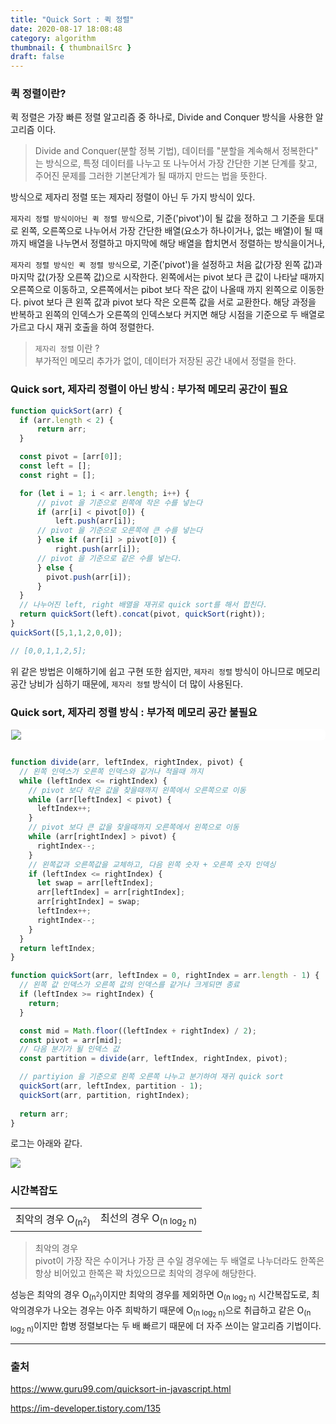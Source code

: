 ```yaml
---
title: "Quick Sort : 퀵 정렬"
date: 2020-08-17 18:08:48
category: algorithm
thumbnail: { thumbnailSrc }
draft: false
---
```



### 퀵 정렬이란?

퀵 정렬은 가장 빠른 정렬 알고리즘 중 하나로, Divide and Conquer 방식을 사용한 알고리즘 이다.

> Divide and Conquer(분할 정복 기법), 데이터를 "분할을 계속해서 정복한다" 는 방식으로, 특정 데이터를 나누고 또 나누어서 가장 간단한 기본 단계를 찾고, 주어진 문제를 그러한 기본단계가 될 때까지 만드는 법을 뜻한다.

방식으로 제자리 정렬 또는 제자리 정렬이 아닌 두 가지 방식이 있다.

`제자리 정렬 방식이아닌 퀵 정렬 방식`으로, 기준('pivot')이 될 값을 정하고 그 기준을 토대로 왼쪽, 오른쪽으로 나누어서 가장 간단한 배열(요소가 하나이거나, 없는 배열)이 될 때까지 배열을 나누면서 정렬하고 마지막에 해당 배열을 합치면서 정렬하는 방식을이거나,

`제자리 정렬 방식인 퀵 정렬 방식`으로, 기준('pivot')을 설정하고 처음 값(가장 왼쪽 값)과 마지막 값(가장 오른쪽 값)으로 시작한다.
왼쪽에서는 pivot 보다 큰 값이 나타날 때까지 오른쪽으로 이동하고, 오른쪽에서는 pibot 보다 작은 값이 나올때 까지 왼쪽으로 이동한다. pivot 보다 큰 왼쪽 값과 pivot 보다 작은 오른쪽 값을 서로 교환한다. 해당 과정을 반복하고 왼쪽의 인덱스가 오른쪽의 인덱스보다 커지면 해당 시점을 기준으로 두 배열로 가르고 다시 재귀 호출을 하여 정렬한다.

> `제자리 정렬` 이란 ?<br/>
부가적인 메모리 추가가 없이, 데이터가 저장된 공간 내에서 정렬을 한다.

### Quick sort, 제자리 정렬이 아닌 방식 : 부가적 메모리 공간이 필요

```javascript
function quickSort(arr) {
  if (arr.length < 2) {
      return arr;
  }

  const pivot = [arr[0]];
  const left = [];
  const right = [];

  for (let i = 1; i < arr.length; i++) {
      // pivot 을 기준으로 왼쪽에 작은 수를 넣는다
      if (arr[i] < pivot[0]) {
          left.push(arr[i]);
      // pivot 을 기준으로 오른쪽에 큰 수를 넣는다
      } else if (arr[i] > pivot[0]) {
          right.push(arr[i]);
      // pivot 을 기준으로 같은 수를 넣는다.
      } else {
        pivot.push(arr[i]);
      }
  }
  // 나누어진 left, right 배열을 재귀로 quick sort를 해서 합친다.
  return quickSort(left).concat(pivot, quickSort(right));
}
quickSort([5,1,1,2,0,0]);

// [0,0,1,1,2,5];
```

위 같은 방법은 이해하기에 쉽고 구현 또한 쉽지만, `제자리 정렬` 방식이 아니므로 메모리 공간 낭비가 심하기 때문에, `제자리 정렬` 방식이 더 많이 사용된다.

### Quick sort, 제자리 정렬 방식 : 부가적 메모리 공간 불필요

<div style="background:#fff; border: 1px solid #fff; border-radius: 5px;">
  <img src="./images/quick-sort-example.png">
</div>

```javascript

function divide(arr, leftIndex, rightIndex, pivot) {
  // 왼쪽 인덱스가 오른쪽 인덱스와 같거나 적을때 까지
  while (leftIndex <= rightIndex) {
    // pivot 보다 작은 값을 찾을때까지 왼쪽에서 오른쪽으로 이동
    while (arr[leftIndex] < pivot) {
      leftIndex++;
    }
    // pivot 보다 큰 값을 찾을때까지 오른쪽에서 왼쪽으로 이동
    while (arr[rightIndex] > pivot) {
      rightIndex--;
    }
    // 왼쪽값과 오른쪽값을 교체하고, 다음 왼쪽 숫자 + 오른쪽 숫자 인덱싱
    if (leftIndex <= rightIndex) {
      let swap = arr[leftIndex];
      arr[leftIndex] = arr[rightIndex];
      arr[rightIndex] = swap;
      leftIndex++;
      rightIndex--;
    }
  }
  return leftIndex;
}

function quickSort(arr, leftIndex = 0, rightIndex = arr.length - 1) {
  // 왼쪽 값 인덱스가 오른쪽 값의 인덱스를 같거나 크게되면 종료
  if (leftIndex >= rightIndex) {
    return;
  }

  const mid = Math.floor((leftIndex + rightIndex) / 2);
  const pivot = arr[mid];
  // 다음 분기가 될 인덱스 값
  const partition = divide(arr, leftIndex, rightIndex, pivot);

  // partiyion 을 기준으로 왼쪽 오른쪽 나누고 분기하여 재귀 quick sort
  quickSort(arr, leftIndex, partition - 1);
  quickSort(arr, partition, rightIndex);
  
  return arr;
}
```

로그는 아래와 같다.

<div style="text-align:left;">
  <img src="./images/quick-sort-log.png">
</div>

### 시간복잡도

|||
|-|-|
|최악의 경우 O<sub>(n<sup>2</sup>)</sub>| 최선의 경우 O<sub>(n log<sub>2</sub> n)</sub>|

> 최악의 경우<br/>
pivot이 가장 작은 수이거나 가장 큰 수일 경우에는 두 배열로 나누더라도 한쪽은 항상 비어있고 한쪽은 꽉 차있으므로 최악의 경우에 해당한다.

성능은 최악의 경우 O<sub>(n<sup>2</sup>)</sub>이지만 최악의 경우를 제외하면 O<sub>(n log<sub>2</sub> n)</sub> 시간복잡도로, 최악의경우가 나오는 경우는 아주 희박하기 때문에 O<sub>(n log<sub>2</sub> n)</sub>으로 취급하고 같은 O<sub>(n log<sub>2</sub> n)</sub>이지만 합병 정렬보다는 두 배 빠르기 때문에 더 자주 쓰이는 알고리즘 기법이다.

---

### 출처

https://www.guru99.com/quicksort-in-javascript.html

https://im-developer.tistory.com/135